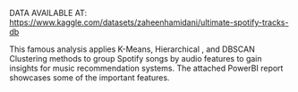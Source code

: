 
DATA AVAILABLE AT: https://www.kaggle.com/datasets/zaheenhamidani/ultimate-spotify-tracks-db

This famous analysis applies K-Means, Hierarchical , and DBSCAN Clustering methods to group Spotify songs by audio features to gain insights for music recommendation systems.
The attached PowerBI report showcases some of the important features.

